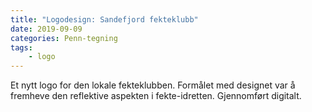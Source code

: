 ```yaml
---
title: "Logodesign: Sandefjord fekteklubb"
date: 2019-09-09
categories: Penn-tegning
tags: 
    - logo
---
```

Et nytt logo for den lokale fekteklubben. Formålet med designet var å fremheve den reflektive aspekten i fekte-idretten. Gjennomført digitalt.
